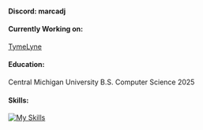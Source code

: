 <h4 align="left">Discord: marcadj</h4>
<h4 align="left">Currently Working on:</h4>
<a target="_blank" href="https://tymelyne.vercel.app/">TymeLyne</a>
<h4 align="left">Education:</h4>
<p>Central Michigan University B.S. Computer Science 2025</p>


<h4 align="left">Skills:</h4>

[![My Skills](https://skillicons.dev/icons?i=java,python,cs,dotnet,git,sqlite,js,ts,html,css,react,ps,figma)](https://skillicons.dev)
